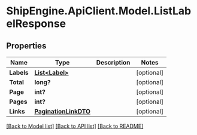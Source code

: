 # ShipEngine.ApiClient.Model.ListLabelResponse
## Properties

Name | Type | Description | Notes
------------ | ------------- | ------------- | -------------
**Labels** | [**List&lt;Label&gt;**](Label.md) |  | [optional] 
**Total** | **long?** |  | [optional] 
**Page** | **int?** |  | [optional] 
**Pages** | **int?** |  | [optional] 
**Links** | [**PaginationLinkDTO**](PaginationLinkDTO.md) |  | [optional] 

[[Back to Model list]](../README.md#documentation-for-models) [[Back to API list]](../README.md#documentation-for-api-endpoints) [[Back to README]](../README.md)

